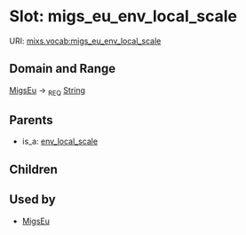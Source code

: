
# Slot: migs_eu_env_local_scale




URI: [mixs.vocab:migs_eu_env_local_scale](https://w3id.org/mixs/vocab/migs_eu_env_local_scale)


## Domain and Range

[MigsEu](MigsEu.md) ->  <sub>REQ</sub> [String](types/String.md)

## Parents

 *  is_a: [env_local_scale](env_local_scale.md)

## Children


## Used by

 * [MigsEu](MigsEu.md)
